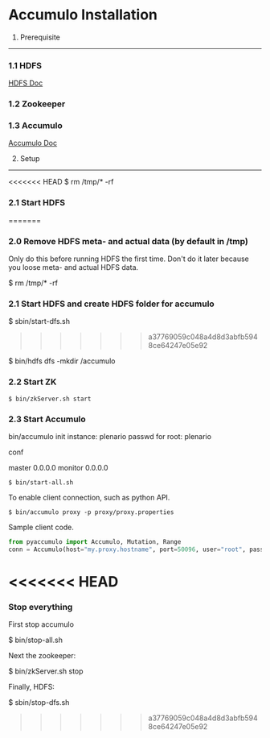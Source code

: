 Accumulo Installation
=====================

1. Prerequisite
---------------

### 1.1 HDFS

[HDFS Doc]

### 1.2 Zookeeper 

### 1.3 Accumulo

[Accumulo Doc]

2. Setup
--------

<<<<<<< HEAD
$ rm /tmp/* -rf 

### 2.1 Start HDFS
=======
### 2.0 Remove HDFS meta- and actual data (by default in /tmp)

Only do this before running HDFS the first time.
Don't do it later because you loose meta- and actual HDFS data.

$ rm /tmp/* -rf 

### 2.1 Start HDFS and create HDFS folder for accumulo

$ sbin/start-dfs.sh
>>>>>>> a37769059c048a4d8d3abfb5948ce64247e05e92

$ bin/hdfs dfs -mkdir /accumulo

### 2.2 Start ZK

```
$ bin/zkServer.sh start
```
 
### 2.3 Start Accumulo

bin/accumulo init 
instance: plenario 
passwd for root: plenario 

conf

master 0.0.0.0
monitor 0.0.0.0

```
$ bin/start-all.sh 
```

To enable client connection, such as python API. 

```
$ bin/accumulo proxy -p proxy/proxy.properties
```

Sample client code. 

```python
from pyaccumulo import Accumulo, Mutation, Range 
conn = Accumulo(host="my.proxy.hostname", port=50096, user="root", password="secret")
```

[HDFS Doc]:http://hadoop.apache.org/docs/r2.6.0/hadoop-project-dist/hadoop-common/SingleCluster.html
[Accumulo Doc]:https://github.com/apache/accumulo/blob/master/INSTALL.md
<<<<<<< HEAD
=======

### Stop everything

First stop accumulo

$ bin/stop-all.sh

Next the zookeeper:

$ bin/zkServer.sh stop

Finally, HDFS:

$ sbin/stop-dfs.sh


>>>>>>> a37769059c048a4d8d3abfb5948ce64247e05e92

